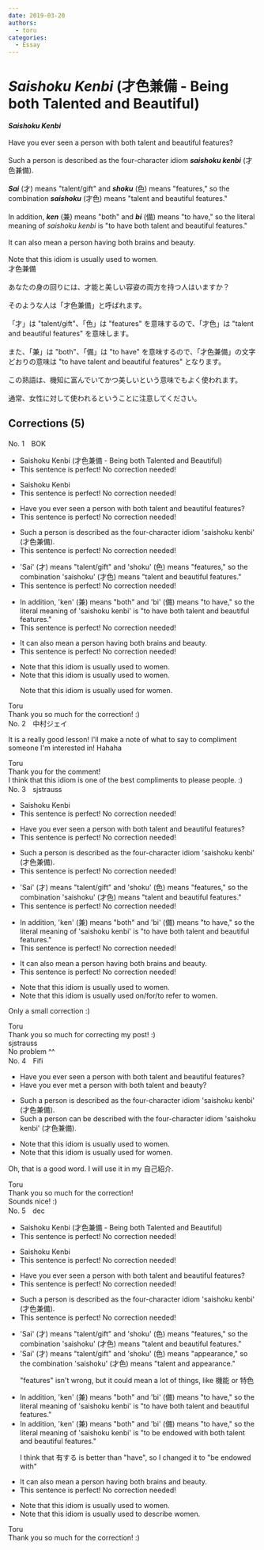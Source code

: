 ```yaml
---
date: 2019-03-20
authors:
  - toru
categories:
  - Essay
---
```


<h1 id="subject_show"><strong><em>Saishoku Kenbi</strong></em> (才色兼備 - Being both Talented and Beautiful)</h1>
<div class="date" hidden>Mar 20, 2019 21:43</div>
<div id="post"><div id="body_show_ori">
<strong><em>Saishoku Kenbi</strong></em><br/><br/>Have you ever seen a person with both talent and beautiful features?<br/><br/>Such a person is described as the four-character idiom <strong><em>saishoku kenbi</em></strong> (才色兼備).<br/><br/><strong><em>Sai</em></strong> (才) means "talent/gift" and <strong><em>shoku</em></strong> (色) means "features," so the combination <strong><em>saishoku</em></strong> (才色) means "talent and beautiful features."<br/><br/>In addition, <strong><em>ken</em></strong> (兼) means "both" and <strong><em>bi</em></strong> (備) means "to have," so the literal meaning of <em>saishoku kenbi</em> is "to have both talent and beautiful features."<br/><br/>It can also mean a person having both brains and beauty.<br/><br/>Note that this idiom is usually used to women.
</div></div>

<!-- more -->

<div id="post_ja"><div id="body_show_mo">
才色兼備<br/><br/>あなたの身の回りには、才能と美しい容姿の両方を持つ人はいますか？<br/><br/>そのような人は「才色兼備」と呼ばれます。<br/><br/>「才」は "talent/gift"、「色」は "features" を意味するので、「才色」は "talent and beautiful features" を意味します。<br/><br/>また、「兼」は "both"、「備」は "to have" を意味するので、「才色兼備」の文字どおりの意味は "to have talent and beautiful features" となります。<br/><br/>この熟語は、機知に富んでいてかつ美しいという意味でもよく使われます。<br/><br/>通常、女性に対して使われるということに注意してください。
</div></div>

## Corrections (5)
<div id="block"><div class="first_name"> No. 1　<span class="just_name">BOK</span></div><div id="block2">
<ul class="correction_field">
<li class="incorrect">Saishoku Kenbi (才色兼備 - Being both Talented and Beautiful)</li>
<li class="corrected perfect">This sentence is perfect! No correction needed!</li>
</ul>
<ul class="correction_field">
<li class="incorrect">Saishoku Kenbi</li>
<li class="corrected perfect">This sentence is perfect! No correction needed!</li>
</ul>
<ul class="correction_field">
<li class="incorrect">Have you ever seen a person with both talent and beautiful features?</li>
<li class="corrected perfect">This sentence is perfect! No correction needed!</li>
</ul>
<ul class="correction_field">
<li class="incorrect">Such a person is described as the four-character idiom 'saishoku kenbi' (才色兼備).</li>
<li class="corrected perfect">This sentence is perfect! No correction needed!</li>
</ul>
<ul class="correction_field">
<li class="incorrect">'Sai' (才) means "talent/gift" and 'shoku' (色) means "features," so the combination 'saishoku' (才色) means "talent and beautiful features."</li>
<li class="corrected perfect">This sentence is perfect! No correction needed!</li>
</ul>
<ul class="correction_field">
<li class="incorrect">In addition, 'ken' (兼) means "both" and 'bi' (備) means "to have," so the literal meaning of 'saishoku kenbi' is "to have both talent and beautiful features."</li>
<li class="corrected perfect">This sentence is perfect! No correction needed!</li>
</ul>
<ul class="correction_field">
<li class="incorrect">It can also mean a person having both brains and beauty.</li>
<li class="corrected perfect">This sentence is perfect! No correction needed!</li>
</ul>
<ul class="correction_field">
<li class="incorrect">Note that this idiom is usually used to women.</li>
<li class="corrected correct">
Note that this idiom is usually used to women.
<p class="correction_comment">Note that this idiom is usually used for women.</p>
</li>
</ul>
</div><div class="name"><span class="just_name">Toru</span><br>
Thank you so much for the correction! :)
</div>
</div>
<div id="block"><div class="first_name"> No. 2　<span class="just_name">中村ジェイ</span></div><div id="block2">
<p class="comment_small">
 It is a really good lesson! I'll make a note of what to say to compliment someone I'm interested in! Hahaha
</p>

</div><div class="name"><span class="just_name">Toru</span><br>
Thank you for the comment!<br/>I think that this idiom is one of the best compliments to please people. :)
</div>
</div>
<div id="block"><div class="first_name"> No. 3　<span class="just_name">sjstrauss</span></div><div id="block2">
<ul class="correction_field">
<li class="incorrect">Saishoku Kenbi</li>
<li class="corrected perfect">This sentence is perfect! No correction needed!</li>
</ul>
<ul class="correction_field">
<li class="incorrect">Have you ever seen a person with both talent and beautiful features?</li>
<li class="corrected perfect">This sentence is perfect! No correction needed!</li>
</ul>
<ul class="correction_field">
<li class="incorrect">Such a person is described as the four-character idiom 'saishoku kenbi' (才色兼備).</li>
<li class="corrected perfect">This sentence is perfect! No correction needed!</li>
</ul>
<ul class="correction_field">
<li class="incorrect">'Sai' (才) means "talent/gift" and 'shoku' (色) means "features," so the combination 'saishoku' (才色) means "talent and beautiful features."</li>
<li class="corrected perfect">This sentence is perfect! No correction needed!</li>
</ul>
<ul class="correction_field">
<li class="incorrect">In addition, 'ken' (兼) means "both" and 'bi' (備) means "to have," so the literal meaning of 'saishoku kenbi' is "to have both talent and beautiful features."</li>
<li class="corrected perfect">This sentence is perfect! No correction needed!</li>
</ul>
<ul class="correction_field">
<li class="incorrect">It can also mean a person having both brains and beauty.</li>
<li class="corrected perfect">This sentence is perfect! No correction needed!</li>
</ul>
<ul class="correction_field">
<li class="incorrect">Note that this idiom is usually used to women.</li>
<li class="corrected correct">
Note that this idiom is usually used on/for/to refer to women.
</li>
</ul>
<p class="comment_small">
 Only a small correction :)
</p>

</div><div class="name"><span class="just_name">Toru</span><br>
Thank you so much for correcting my post! :)
</div>
<div class="name"><span class="just_name">sjstrauss</span><br>
No problem ^^
</div>
</div>
<div id="block"><div class="first_name"> No. 4　<span class="just_name">Fifi</span></div><div id="block2">
<ul class="correction_field">
<li class="incorrect">Have you ever seen a person with both talent and beautiful features?</li>
<li class="corrected correct">
Have you ever <span class="f_blue">met</span> a person with both talent and <span class="f_blue">beauty</span>?
</li>
</ul>
<ul class="correction_field">
<li class="incorrect">Such a person is described as the four-character idiom 'saishoku kenbi' (才色兼備).</li>
<li class="corrected correct">
Such a person <span class="f_blue">can be</span> described <span class="f_blue">with</span> the four-character idiom 'saishoku kenbi' (才色兼備).
</li>
</ul>
<ul class="correction_field">
<li class="incorrect">Note that this idiom is usually used to women.</li>
<li class="corrected correct">
Note that this idiom is usually used <span class="f_red">for</span> women.
</li>
</ul>
<p class="comment_small">
 Oh, that is a good word. I will use it in my 自己紹介.
 <br/>
</p>

</div><div class="name"><span class="just_name">Toru</span><br>
Thank you so much for the correction!<br/>Sounds nice! :)
</div>
</div>
<div id="block"><div class="first_name"> No. 5　<span class="just_name">dec</span></div><div id="block2">
<ul class="correction_field">
<li class="incorrect">Saishoku Kenbi (才色兼備 - Being both Talented and Beautiful)</li>
<li class="corrected perfect">This sentence is perfect! No correction needed!</li>
</ul>
<ul class="correction_field">
<li class="incorrect">Saishoku Kenbi</li>
<li class="corrected perfect">This sentence is perfect! No correction needed!</li>
</ul>
<ul class="correction_field">
<li class="incorrect">Have you ever seen a person with both talent and beautiful features?</li>
<li class="corrected perfect">This sentence is perfect! No correction needed!</li>
</ul>
<ul class="correction_field">
<li class="incorrect">Such a person is described as the four-character idiom 'saishoku kenbi' (才色兼備).</li>
<li class="corrected perfect">This sentence is perfect! No correction needed!</li>
</ul>
<ul class="correction_field">
<li class="incorrect">'Sai' (才) means "talent/gift" and 'shoku' (色) means "features," so the combination 'saishoku' (才色) means "talent and beautiful features."</li>
<li class="corrected correct">
'Sai' (才) means "talent/gift" and 'shoku' (色) means "<span class="f_blue">appearance</span>," so the combination 'saishoku' (才色) means "talent and <span class="f_blue">appearance</span>."
<p class="correction_comment">"features" isn't wrong, but it could mean a lot of things, like 機能 or 特色</p>
</li>
</ul>
<ul class="correction_field">
<li class="incorrect">In addition, 'ken' (兼) means "both" and 'bi' (備) means "to have," so the literal meaning of 'saishoku kenbi' is "to have both talent and beautiful features."</li>
<li class="corrected correct">
In addition, 'ken' (兼) means "both" and 'bi' (備) means "to have," so the literal meaning of 'saishoku kenbi' is "to <span class="f_blue">be endowed with</span> both talent and beautiful features."
<p class="correction_comment">I think that 有する is better than "have", so I changed it to "be endowed with"</p>
</li>
</ul>
<ul class="correction_field">
<li class="incorrect">It can also mean a person having both brains and beauty.</li>
<li class="corrected perfect">This sentence is perfect! No correction needed!</li>
</ul>
<ul class="correction_field">
<li class="incorrect">Note that this idiom is usually used to women.</li>
<li class="corrected correct">
Note that this idiom is usually used <span class="f_blue">to describe</span> women.
</li>
</ul>
</div><div class="name"><span class="just_name">Toru</span><br>
Thank you so much for the correction! :)
</div>
</div>

